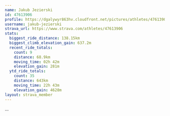 ```yaml
---
name: Jakub Jezierski
id: 47613906
profile: https://dgalywyr863hv.cloudfront.net/pictures/athletes/47613906/14681924/1/large.jpg
username: jakub-jezierski
strava_url: https://www.strava.com/athletes/47613906
stats:
  biggest_ride_distance: 138.15km
  biggest_climb_elevation_gain: 637.2m
  recent_ride_totals:
    count: 9
    distance: 68.9km
    moving_time: 02h 42m
    elevation_gain: 281m
  ytd_ride_totals:
    count: 35
    distance: 643km
    moving_time: 22h 43m
    elevation_gain: 4628m
layout: strava_member
--- 
```

...
